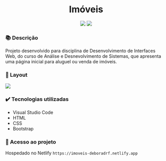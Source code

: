 <h1 align="center">Imóveis</h1>
<p align="center">
  <img src="https://img.shields.io/badge/STATUS-CONCLUIDO-green?style=plastic">
  <img src="https://img.shields.io/github/stars/deboradrf?style=social">
</p>

### 📚 Descrição
Projeto desenvolvido para disciplina de Desenvolvimento de Interfaces Web, do curso de Análise e Desnevolvimento de Sistemas, que apresenta uma página inicial para aluguel ou venda de imóveis.

### 🎨 Layout
<img src="https://github.com/user-attachments/assets/544a6e73-d56a-483b-b08b-8a7808a521c8">

### ✔️ Tecnologias utilizadas
- Visual Studio Code
- HTML
- CSS
- Bootstrap

### 📁 Acesso ao projeto
Hospedado no Netlify `https://imoveis-deboradrf.netlify.app`
